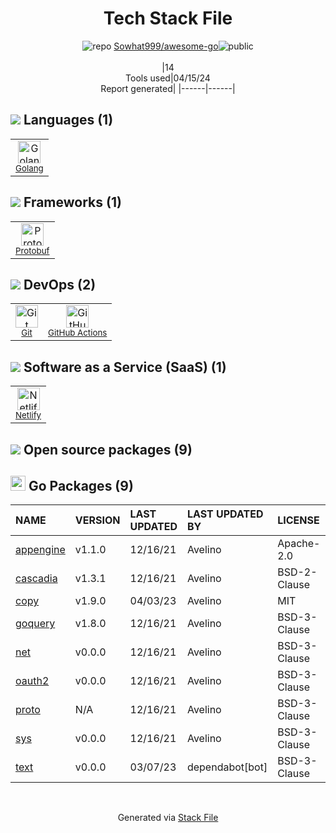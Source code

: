 <!--
&lt;--- Readme.md Snippet without images Start ---&gt;
## Tech Stack
Sowhat999/awesome-go is built on the following main stack:

- [Golang](http://golang.org/) – Languages
- [Protobuf](https://developers.google.com/protocol-buffers/) – Serialization Frameworks
- [GitHub Actions](https://github.com/features/actions) – Continuous Integration
- [Netlify](https://www.netlify.com/) – Static Web Hosting

Full tech stack [here](/techstack.md)

&lt;--- Readme.md Snippet without images End ---&gt;

&lt;--- Readme.md Snippet with images Start ---&gt;
## Tech Stack
Sowhat999/awesome-go is built on the following main stack:

- <img width='25' height='25' src='https://img.stackshare.io/service/1005/O6AczwfV_400x400.png' alt='Golang'/> [Golang](http://golang.org/) – Languages
- <img width='25' height='25' src='https://img.stackshare.io/service/4393/ma2jqJKH_400x400.png' alt='Protobuf'/> [Protobuf](https://developers.google.com/protocol-buffers/) – Serialization Frameworks
- <img width='25' height='25' src='https://img.stackshare.io/service/11563/actions.png' alt='GitHub Actions'/> [GitHub Actions](https://github.com/features/actions) – Continuous Integration
- <img width='25' height='25' src='https://img.stackshare.io/service/2748/default_5dfbb146cf22182bca88c7d07f2515a5888fc12a.jpg' alt='Netlify'/> [Netlify](https://www.netlify.com/) – Static Web Hosting

Full tech stack [here](/techstack.md)

&lt;--- Readme.md Snippet with images End ---&gt;
-->
<div align="center">

# Tech Stack File
![](https://img.stackshare.io/repo.svg "repo") [Sowhat999/awesome-go](https://github.com/Sowhat999/awesome-go)![](https://img.stackshare.io/public_badge.svg "public")
<br/><br/>
|14<br/>Tools used|04/15/24 <br/>Report generated|
|------|------|
</div>

## <img src='https://img.stackshare.io/languages.svg'/> Languages (1)
<table><tr>
  <td align='center'>
  <img width='36' height='36' src='https://img.stackshare.io/service/1005/O6AczwfV_400x400.png' alt='Golang'>
  <br>
  <sub><a href="http://golang.org/">Golang</a></sub>
  <br>
  <sub></sub>
</td>

</tr>
</table>

## <img src='https://img.stackshare.io/frameworks.svg'/> Frameworks (1)
<table><tr>
  <td align='center'>
  <img width='36' height='36' src='https://img.stackshare.io/service/4393/ma2jqJKH_400x400.png' alt='Protobuf'>
  <br>
  <sub><a href="https://developers.google.com/protocol-buffers/">Protobuf</a></sub>
  <br>
  <sub></sub>
</td>

</tr>
</table>

## <img src='https://img.stackshare.io/devops.svg'/> DevOps (2)
<table><tr>
  <td align='center'>
  <img width='36' height='36' src='https://img.stackshare.io/service/1046/git.png' alt='Git'>
  <br>
  <sub><a href="http://git-scm.com/">Git</a></sub>
  <br>
  <sub></sub>
</td>

<td align='center'>
  <img width='36' height='36' src='https://img.stackshare.io/service/11563/actions.png' alt='GitHub Actions'>
  <br>
  <sub><a href="https://github.com/features/actions">GitHub Actions</a></sub>
  <br>
  <sub></sub>
</td>

</tr>
</table>

## <img src='https://img.stackshare.io/saas.svg'/> Software as a Service (SaaS) (1)
<table><tr>
  <td align='center'>
  <img width='36' height='36' src='https://img.stackshare.io/service/2748/default_5dfbb146cf22182bca88c7d07f2515a5888fc12a.jpg' alt='Netlify'>
  <br>
  <sub><a href="https://www.netlify.com/">Netlify</a></sub>
  <br>
  <sub></sub>
</td>

</tr>
</table>


## <img src='https://img.stackshare.io/group.svg' /> Open source packages (9)</h2>

## <img width='24' height='24' src='https://img.stackshare.io/service/21112/default_1346bbda8fe03e4dce5601323a3ca47a10c1ae36.png'/> Go Packages (9)

|NAME|VERSION|LAST UPDATED|LAST UPDATED BY|LICENSE|VULNERABILITIES|
|:------|:------|:------|:------|:------|:------|
|[appengine](https://pkg.go.dev/google.golang.org/appengine)|v1.1.0|12/16/21|Avelino |Apache-2.0|N/A|
|[cascadia](https://pkg.go.dev/github.com/andybalholm/cascadia)|v1.3.1|12/16/21|Avelino |BSD-2-Clause|N/A|
|[copy](https://pkg.go.dev/github.com/otiai10/copy)|v1.9.0|04/03/23|Avelino |MIT|N/A|
|[goquery](https://pkg.go.dev/github.com/PuerkitoBio/goquery)|v1.8.0|12/16/21|Avelino |BSD-3-Clause|N/A|
|[net](https://pkg.go.dev/golang.org/x/net)|v0.0.0|12/16/21|Avelino |BSD-3-Clause|N/A|
|[oauth2](https://pkg.go.dev/golang.org/x/oauth2)|v0.0.0|12/16/21|Avelino |BSD-3-Clause|N/A|
|[proto](https://pkg.go.dev/github.com/golang/protobuf/proto)|N/A|12/16/21|Avelino |BSD-3-Clause|N/A|
|[sys](https://pkg.go.dev/golang.org/x/sys)|v0.0.0|12/16/21|Avelino |BSD-3-Clause|N/A|
|[text](https://pkg.go.dev/golang.org/x/text)|v0.0.0|03/07/23|dependabot[bot] |BSD-3-Clause|N/A|

<br/>
<div align='center'>

Generated via [Stack File](https://github.com/marketplace/stack-file)
